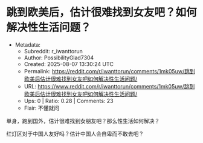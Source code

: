 # 跳到欧美后，估计很难找到女友吧？如何解决性生活问题？

- Metadata:
  - Subreddit: r_iwanttorun
  - Author: PossibilityGlad7304
  - Created: 2025-08-07 13:30:24 UTC
  - Permalink: https://reddit.com/r/iwanttorun/comments/1mk05uw/跳到欧美后估计很难找到女友吧如何解决性生活问题/
  - URL: https://www.reddit.com/r/iwanttorun/comments/1mk05uw/跳到欧美后估计很难找到女友吧如何解决性生活问题/
  - Ups: 0 | Ratio: 0.28 | Comments: 23
  - Flair: 不懂就问


单身，跑到国外，估计很难找到女朋友吧？那么性生活如何解决？

红灯区对于中国人友好吗？估计中国人会自卑而不敢去吧？

